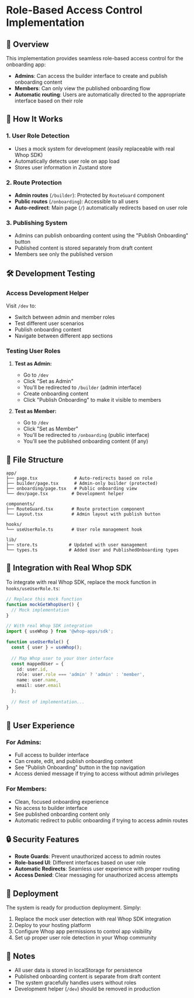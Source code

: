 # Role-Based Access Control Implementation

## 🎯 **Overview**

This implementation provides seamless role-based access control for the onboarding app:

- **Admins**: Can access the builder interface to create and publish onboarding content
- **Members**: Can only view the published onboarding flow
- **Automatic routing**: Users are automatically directed to the appropriate interface based on their role

## 🚀 **How It Works**

### **1. User Role Detection**
- Uses a mock system for development (easily replaceable with real Whop SDK)
- Automatically detects user role on app load
- Stores user information in Zustand store

### **2. Route Protection**
- **Admin routes** (`/builder`): Protected by `RouteGuard` component
- **Public routes** (`/onboarding`): Accessible to all users
- **Auto-redirect**: Main page (`/`) automatically redirects based on user role

### **3. Publishing System**
- Admins can publish onboarding content using the "Publish Onboarding" button
- Published content is stored separately from draft content
- Members see only the published version

## 🛠️ **Development Testing**

### **Access Development Helper**
Visit `/dev` to:
- Switch between admin and member roles
- Test different user scenarios
- Publish onboarding content
- Navigate between different app sections

### **Testing User Roles**

1. **Test as Admin:**
   - Go to `/dev`
   - Click "Set as Admin"
   - You'll be redirected to `/builder` (admin interface)
   - Create onboarding content
   - Click "Publish Onboarding" to make it visible to members

2. **Test as Member:**
   - Go to `/dev`
   - Click "Set as Member"
   - You'll be redirected to `/onboarding` (public interface)
   - You'll see the published onboarding content (if any)

## 📁 **File Structure**

```
app/
├── page.tsx              # Auto-redirects based on role
├── builder/page.tsx      # Admin-only builder (protected)
├── onboarding/page.tsx   # Public onboarding view
└── dev/page.tsx         # Development helper

components/
├── RouteGuard.tsx       # Route protection component
└── Layout.tsx           # Admin layout with publish button

hooks/
└── useUserRole.ts       # User role management hook

lib/
├── store.ts            # Updated with user management
└── types.ts            # Added User and PublishedOnboarding types
```

## 🔧 **Integration with Real Whop SDK**

To integrate with real Whop SDK, replace the mock function in `hooks/useUserRole.ts`:

```typescript
// Replace this mock function
function mockGetWhopUser() {
  // Mock implementation
}

// With real Whop SDK integration
import { useWhop } from '@whop-apps/sdk';

function useUserRole() {
  const { user } = useWhop();
  
  // Map Whop user to your User interface
  const mappedUser = {
    id: user.id,
    role: user.role === 'admin' ? 'admin' : 'member',
    name: user.name,
    email: user.email
  };
  
  // Rest of implementation...
}
```

## 🎨 **User Experience**

### **For Admins:**
- Full access to builder interface
- Can create, edit, and publish onboarding content
- See "Publish Onboarding" button in the top navigation
- Access denied message if trying to access without admin privileges

### **For Members:**
- Clean, focused onboarding experience
- No access to builder interface
- See published onboarding content only
- Automatic redirect to public onboarding if trying to access admin routes

## 🔒 **Security Features**

- **Route Guards**: Prevent unauthorized access to admin routes
- **Role-based UI**: Different interfaces based on user role
- **Automatic Redirects**: Seamless user experience with proper routing
- **Access Denied**: Clear messaging for unauthorized access attempts

## 🚀 **Deployment**

The system is ready for production deployment. Simply:

1. Replace the mock user detection with real Whop SDK integration
2. Deploy to your hosting platform
3. Configure Whop app permissions to control app visibility
4. Set up proper user role detection in your Whop community

## 📝 **Notes**

- All user data is stored in localStorage for persistence
- Published onboarding content is separate from draft content
- The system gracefully handles users without roles
- Development helper (`/dev`) should be removed in production
